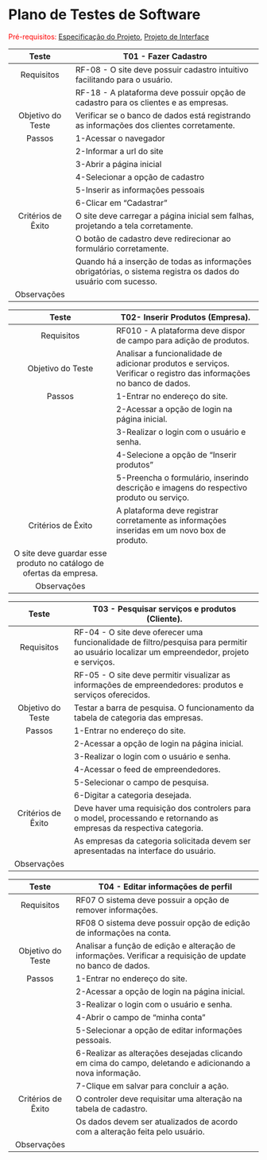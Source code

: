 # Plano de Testes de Software

<span style="color:red">Pré-requisitos: <a href="2-Especificação do Projeto.md"> Especificação do Projeto</a></span>, <a href="3-Projeto de Interface.md"> Projeto de Interface</a>

|Teste|T01 - Fazer Cadastro|
|:---:|---|
|Requisitos|RF-08 - O site deve possuir cadastro intuitivo facilitando para o usuário.|
||RF-18 - A plataforma deve possuir opção de cadastro para os clientes e as empresas.|
|Objetivo do Teste|Verificar se o banco de dados está registrando as informações dos clientes corretamente.|
|Passos|1-Acessar o navegador|
||2-Informar a url do site|
||3-Abrir a página inicial|
||4-Selecionar a opção de cadastro|
||5-Inserir as informações pessoais|
||6-Clicar em “Cadastrar”|
|Critérios de Êxito|O site deve carregar a página inicial sem falhas, projetando a tela corretamente.|
||O botão de cadastro deve redirecionar ao formulário corretamente.|
||Quando há a inserção de todas as informações obrigatórias, o sistema registra os dados do usuário com sucesso.|
|Observações|

|Teste|T02- Inserir Produtos (Empresa).|
|:---:|---|
|Requisitos|RF010 - A plataforma deve dispor de campo para adição de produtos.|
|Objetivo do Teste|Analisar a funcionalidade de adicionar produtos e serviços. Verificar o registro das informações no banco de dados.|
|Passos|1-Entrar no endereço do site.|
||2-Acessar a opção de login na página inicial.|
||3-Realizar o login com o usuário e senha.|
||4-Selecione a opção de “Inserir produtos”|
||5-Preencha o formulário, inserindo descrição e imagens do respectivo produto ou serviço.|
|Critérios de Êxito|A plataforma deve registrar corretamente as informações inseridas em um novo box de produto.|
|O site deve guardar esse produto no catálogo de ofertas da empresa.|
|Observações|

|Teste|T03 - Pesquisar serviços e produtos (Cliente).|
|:---:|---|
|Requisitos|RF-04 - O site deve oferecer uma funcionalidade de filtro/pesquisa para permitir ao usuário localizar um empreendedor, projeto e serviços.|
||RF-05 - O site deve permitir visualizar as informações de empreendedores: produtos e serviços oferecidos.|
|Objetivo do Teste|Testar a barra de pesquisa. O funcionamento da tabela de categoria das empresas.|
|Passos|1-Entrar no endereço do site.|
||2-Acessar a opção de login na página inicial.|
||3-Realizar o login com o usuário e senha.|
||4-Acessar o feed de empreendedores.|
||5-Selecionar o campo de pesquisa.|
||6-Digitar a categoria desejada.|
|Critérios de Êxito|Deve haver uma requisição dos controlers para o model, processando e retornando as empresas da respectiva categoria.|
||As empresas da categoria solicitada devem ser apresentadas na interface do usuário.|
|Observações|

|Teste|T04 - Editar informações de perfil|
|:---:|---|
|Requisitos|RF07 O sistema deve possuir a opção de remover informações.|
||RF08 O sistema deve possuir opção de edição de informações na conta.|
|Objetivo do Teste|Analisar a função de edição e alteração de informações. Verificar a requisição de update no banco de dados.|
|Passos|1-Entrar no endereço do site.|
||2-Acessar a opção de login na página inicial.|
||3-Realizar o login com o usuário e senha.|
||4-Abrir o campo de “minha conta”|
||5-Selecionar a opção de editar informações pessoais.|
||6-Realizar as alterações desejadas clicando em cima do campo, deletando e adicionando a nova informação.|
||7-Clique em salvar para concluir a ação.|
|Critérios de Êxito|O controler deve requisitar uma alteração na tabela de cadastro.|
||Os dados devem ser atualizados de acordo com a alteração feita pelo usuário.|
|Observações|


